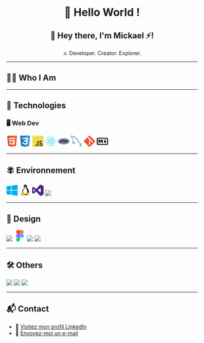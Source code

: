 

<!-- COVER -->
<h1 align="center">👋 Hello World !</h1>
<h2 align="center">🚀 Hey there, I'm Mickael ⚡!</h2>
<p align="center">⚔ Developer. Creator. Explorer.

---

## 🧑‍💻 Who I Am

---

## 📂 Technologies

### 🖥️ Web Dev

<img src="https://raw.githubusercontent.com/devicons/devicon/master/icons/html5/html5-original.svg" width="30"/>  <img src="https://raw.githubusercontent.com/devicons/devicon/master/icons/css3/css3-original.svg" width="30"/> <img src="https://raw.githubusercontent.com/devicons/devicon/master/icons/javascript/javascript-original.svg" width="30"/> <img src="https://raw.githubusercontent.com/devicons/devicon/master/icons/react/react-original.svg" width="30"/> <img src="https://raw.githubusercontent.com/devicons/devicon/master/icons/php/php-original.svg" width="30"/> <img src="https://raw.githubusercontent.com/devicons/devicon/master/icons/mysql/mysql-original.svg" width="30"/> <img src="https://raw.githubusercontent.com/devicons/devicon/master/icons/git/git-original.svg" width="30"/> <img src="https://raw.githubusercontent.com/devicons/devicon/master/icons/markdown/markdown-original.svg" width="30"/>

---

## 🪰 Environnement

<img src="https://raw.githubusercontent.com/devicons/devicon/master/icons/windows8/windows8-original.svg" width="30"/> <img src="https://raw.githubusercontent.com/devicons/devicon/master/icons/linux/linux-original.svg" width="30"/> <img src="https://raw.githubusercontent.com/devicons/devicon/master/icons/visualstudio/visualstudio-plain.svg" width="30"/> <img src="https://avatars.githubusercontent.com/u/28635252?s=280&v=4" width="30"/>


---

## 🎨 Design

<img src="https://cdn-1.webcatalog.io/catalog/canva-cn/canva-cn-icon-unplated.png" width="30"/> <img src="https://raw.githubusercontent.com/devicons/devicon/master/icons/figma/figma-original.svg" width="30"/> <img src="https://img.icons8.com/ios/50/unsplash.png" width="30"/> <img src="https://matablettegraphique.fr/wp-content/uploads/2023/12/Procreate-est-un-logiciel-de-dessin-complet-sur-iPad.-e1702788561483.png" width="30"/>


---

## 🛠️ Others

<img src="https://cdn-1.webcatalog.io/catalog/mdn-web-docs/mdn-web-docs-icon-filled-256.png" width="30"/> <img src="https://cdn.worldvectorlogo.com/logos/slack-new-logo.svg" width="30"/> <img src="https://upload.wikimedia.org/wikipedia/commons/thumb/1/10/2023_Obsidian_logo.svg/1200px-2023_Obsidian_logo.svg.png" width="30"/>


---

## 📬 Contact

- 💼 [Visitez mon profil LinkedIn]()  
- 📢 [Envoyez-moi un e-mail]()

